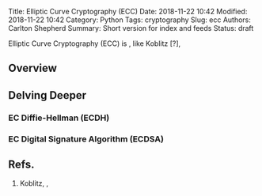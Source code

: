 Title: Elliptic Curve Cryptography (ECC)
Date: 2018-11-22 10:42
Modified: 2018-11-22 10:42
Category: Python
Tags: cryptography
Slug: ecc
Authors: Carlton Shepherd
Summary: Short version for index and feeds
Status: draft

Elliptic Curve Cryptography (ECC) is , like Koblitz [?], 

## Overview

## Delving Deeper

### EC Diffie-Hellman (ECDH)

### EC Digital Signature Algorithm (ECDSA)

## Refs.

1. Koblitz, ,
